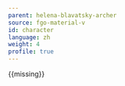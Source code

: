 ```yaml
---
parent: helena-blavatsky-archer
source: fgo-material-v
id: character
language: zh
weight: 4
profile: true
---
```


{{missing}}
